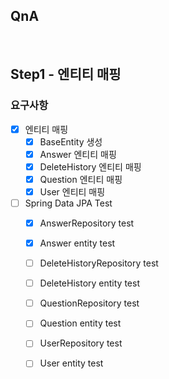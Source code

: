 ## QnA

​	

## Step1 - 엔티티 매핑

### 요구사항

- [x] 엔티티 매핑 
  - [x] BaseEntity 생성
  - [x] Answer 엔티티 매핑
  - [x] DeleteHistory 엔티티 매핑
  - [x] Question 엔티티 매핑
  - [x] User 엔티티 매핑
- [ ] Spring Data JPA Test
  - [x] AnswerRepository test
  - [x] Answer entity test
  - [ ] DeleteHistoryRepository test
  - [ ] DeleteHistory entity test
  - [ ] QuestionRepository test
  - [ ] Question entity test
  - [ ] UserRepository test
  - [ ] User entity test

